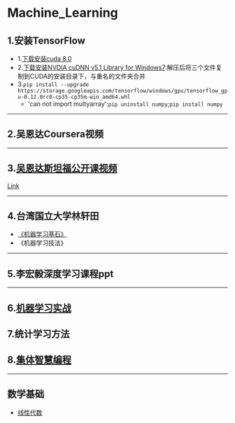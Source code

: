 # Machine_Learning
## 1.安装TensorFlow
- 1.[下载安装cuda 8.0](https://developer.nvidia.com/cuda-downloads)
- 2.[下载安装NVDIA cuDNN v5.1 Library for Windows7](https://developer.nvidia.com/rdp/cudnn-download):解压后将三个文件复制到CUDA的安装目录下，与重名的文件夹合并
- 3.`pip install --upgrade https://storage.googleapis.com/tensorflow/windows/gpu/tensorflow_gpu-0.12.0rc0-cp35-cp35m-win_amd64.whl`
	- 'can not import multyarray':`pip uninstall numpy`;`pip install numpy`
	
---

## 2.吴恩达Coursera视频
	
---

## 3.[吴恩达斯坦福公开课视频](./Machine_Learning_Stanford_MOOC)
[Link](http://open.163.com/movie/2008/1/M/C/M6SGF6VB4_M6SGHFBMC.html)
	
---

## 4.台湾国立大学林轩田
- [《机器学习基石》](./Machine_Learning_Foundations_MOOC)
- 《机器学习技法》
	
---

## 5.李宏毅深度学习课程ppt
	
---

## 6.[机器学习实战](./Machine_Learning_in_Action)
## 7.统计学习方法
## 8.[集体智慧编程](./Programming_Collective_Intelligence)


---
## 数学基础
- [线性代数](./Linear_Algebra)